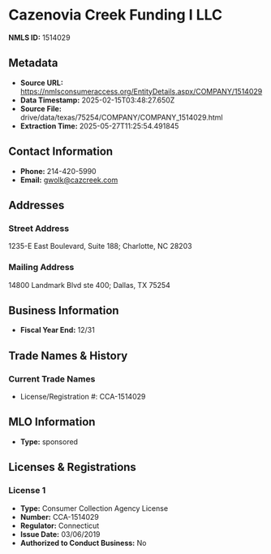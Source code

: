 # Cazenovia Creek Funding I LLC

**NMLS ID:** 1514029

## Metadata
- **Source URL:** https://nmlsconsumeraccess.org/EntityDetails.aspx/COMPANY/1514029
- **Data Timestamp:** 2025-02-15T03:48:27.650Z
- **Source File:** drive/data/texas/75254/COMPANY/COMPANY_1514029.html
- **Extraction Time:** 2025-05-27T11:25:54.491845

## Contact Information
- **Phone:** 214-420-5990
- **Email:** gwolk@cazcreek.com

## Addresses
### Street Address
1235-E East Boulevard, Suite 188; Charlotte, NC 28203

### Mailing Address
14800 Landmark Blvd ste 400; Dallas, TX 75254

## Business Information
- **Fiscal Year End:** 12/31

## Trade Names & History
### Current Trade Names
- License/Registration #: CCA-1514029

## MLO Information
- **Type:** sponsored

## Licenses & Registrations

### License 1
- **Type:** Consumer Collection Agency License
- **Number:** CCA-1514029
- **Regulator:** Connecticut
- **Issue Date:** 03/06/2019
- **Authorized to Conduct Business:** No
